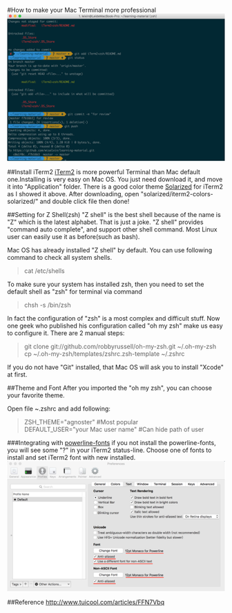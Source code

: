 #How to make your Mac Terminal more professional
![](iTerm2_screen.png)


##Install iTerm2
[iTerm2](http://www.iterm2.com) is more powerful Terminal than Mac default one.Installing is very easy on Mac OS. You just need download it, and move it into "Application" folder.
There is a good color theme [Solarized](http://ethanschoonover.com/solarized) for iTerm2 as I showed it above. After downloading, open "solarized/iterm2-colors-solarized/" and double click file then done!

##Setting for Z Shell(zsh)
"Z shell" is the best shell because of the name is "Z" which is the latest alphabet. That is just a joke. "Z shell" provides "command auto complete", and support other shell command. Most Linux user can easily use it as before(such as bash).

Mac OS has already installed "Z shell" by default. You can use following command to check all system shells.
>cat /etc/shells 

To make sure your system has installed zsh, then you need to set the default shell as "zsh" for terminal via command

>chsh -s /bin/zsh

In fact the configuration of "zsh" is a most complex and difficult stuff. Now one geek who published his configuration called "oh my zsh" make us easy to configure it. There are 2 manual steps:
  
>git clone git://github.com/robbyrussell/oh-my-zsh.git ~/.oh-my-zsh  
cp ~/.oh-my-zsh/templates/zshrc.zsh-template ~/.zshrc

If you do not have "Git" installed, that Mac OS will ask you to install "Xcode" at first.

##Theme and Font 
After you imported the "oh my zsh", you can choose your favorite theme.

Open file ~.zshrc and add following:
>ZSH_THEME="agnoster"  #Most popular  
DEFAULT_USER="your Mac user name"  #Can hide path of user

###Integrating with [powerline-fonts](https://github.com/powerline/fonts)
if you not install the powerline-fonts, you will see some "?" in your iTerm2 status-line.
Choose one of fonts to install and set iTerm2 font with new installed. 
![](iTerm2_font.png)

##Reference 
http://www.tuicool.com/articles/FFN7Vbq


